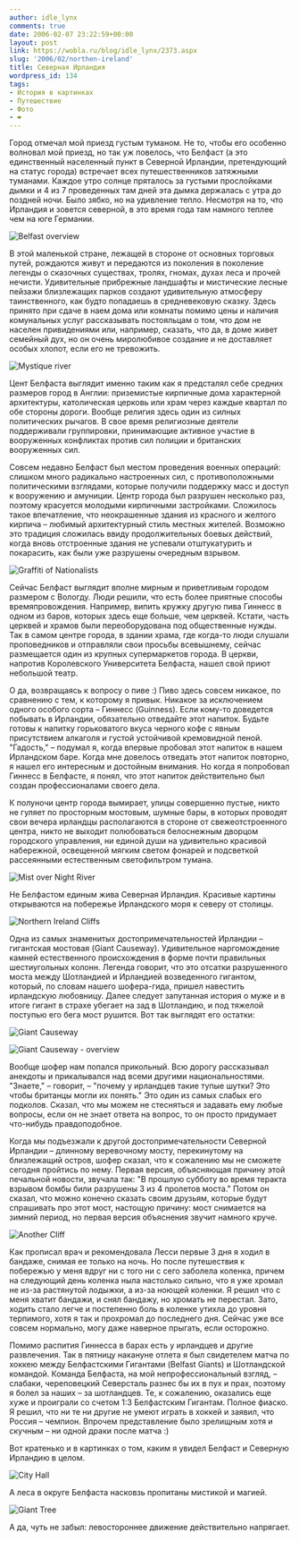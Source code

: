 ```yaml
---
author: idle_lynx
comments: true
date: 2006-02-07 23:22:59+00:00
layout: post
link: https://wobla.ru/blog/idle_lynx/2373.aspx
slug: '2006/02/northen-ireland'
title: Северная Ирландия
wordpress_id: 134
tags:
- История в картинках
- Путешествие
- Фото
- ❤️
---
```


Город отмечал мой приезд густым туманом. Не то, чтобы его особенно волновал мой приезд, но так уж повелось, что Белфаст (а это единственный населенный пункт в Северной Ирландии, претендующий на статус города) встречает всех путешественников затяжными туманами. Каждое утро солнце пряталось за густыми прослойками дымки и 4 из 7 проведенных там дней эта дымка держалась с утра до поздней ночи. Было зябко, но на удивление тепло. Несмотря на то, что Ирландия и зовется северной, в это время года там намного теплее чем на юге Германии.

![Belfast overview](images/2007/05/1009f346-79cc-4024-ace3-992d221883c6.jpg)

В этой маленькой стране, лежащей в стороне от основных торговых путей, рождаются живут и передаются из поколения в поколение легенды о сказочных существах, тролях, гномах, духах леса и прочей нечисти. Удивительные прибрежные ландшафты и мистические лесные пейзажи близлежащих парков создают удивительную атмосферу таинственного, как будто попадаешь в средневековую сказку. Здесь принято при сдаче в наем дома или комнаты помимо цены и наличия комунальных услуг рассказывать постояльцам о том, что дом не населен привидениями или, например, сказать, что да, в доме живет семейный дух, но он очень миролюбивое создание и не доставляет особых хлопот, если его не тревожить.

![Mystique river](images/2007/05/79af38dd-26c8-4d2b-b6e0-fef5baca34c4.jpg)

Цент Белфаста выглядит именно таким как я предсталял себе средних размеров город в Англии: приземистые кирпичные дома характерной архитектуры, католическая церковь или храм через каждые квартал по обе стороны дороги. Вообще религия здесь один из силных политических рычагов. В свое время религиозные деятели поддерживали группировки, принимающие активное участие в вооруженных конфликтах против сил полиции и британских вооруженных сил.

Совсем недавно Белфаст был местом проведения военных операций: слишком много радикально настроенных сил, с противоположными политическими взглядами, которые получили поддержку масс и доступ к вооружению и амуниции. Центр города был разрушен несколько раз, поэтому красуется молодыми кирпичными застройками. Сложилось такое впечатление, что неокрашенные здания из красного и желтого кирпича – любимый архитектурный стиль местных жителей. Возможно это традиция сложилась ввиду продолжительных боевых действий, когда вновь отстроенные здания не успевали отштукатурить и покарасить, как были уже разрушены очередным взрывом.

![Graffiti of Nationalists](images/2007/05/3adfae0c-ae12-4780-bd7f-66cc418674d0.jpg)

Сейчас Белфаст выглядит вполне мирным и приветливым городом размером с Вологду. Люди решили, что есть более приятные способы времяпровождения. Например, випить кружку другую пива Гиннесс в одном из баров, которых здесь еще больше, чем церквей. Кстати, часть церквей и храмов были переоборудована под общественные нужды. Так в самом центре города, в здании храма, где когда-то люди слушали проповедников и отправляли свои просьбы всевышнему, сейчас размещается один из крупных супермаркетов города. В церкви, напротив Королевского Университета Белфаста, нашел свой приют небольшой театр.

О да, возвращаясь к вопросу о пиве :) Пиво здесь совсем никакое, по сравнению с тем, к которому я привык. Никакое за исключением одного особого сорта – Гиннесс (Guinness). Если кому-то доведется побывать в Ирландии, обязательно отведайте этот напиток. Будьте готовы к напитку горьковатого вкуса черного кофе с явным присутствием алкаголя и густой устойчивой кремовидной пеной. "Гадость," – подумал я, когда впервые пробовал этот напиток в нашем Ирландском баре. Когда мне довелось отведать этот напиток повторно, я нашел его интересным и достойным внимания. Но когда я попробовал Гиннесс в Белфасте, я понял, что этот напиток действительно был создан профессионалами своего дела.

К полуночи центр города вымирает, улицы совершенно пустые, никто не гуляет по просторным мостовым, шумные бары, в которых проводят свои вечера ирландцы располагаются в стороне от свежеотстроенного центра, никто не выходит полюбоваться белоснежным дворцом городского управления, ни единой души на удивительно красивой набережной, освещенной мягким светом фонарей и подсветкой рассеянными естественным светофильтром тумана.

![Mist over Night River](images/2007/05/d287eb10-5f82-49ac-a5cd-3b7c4b9d19bb.jpg)

Не Белфастом единым жива Северная Ирландия. Красивые картины открываются на побережье Ирландского моря к северу от столицы.

![Northern Ireland Cliffs](images/2007/05/7f2e0528-124b-4e6a-8b84-e19e6a1015ce.jpg)

Одна из самых знаменитых достопримечательностей Ирландии – гигантская мостовая (Giant Causeway). Удивительное наргомождение камней естественного происхождения в форме почти правильных шестиугольных колонн. Легенда говорит, что это отсатки разрушенного моста между Шотландией и Ирландией возведенного гигантом, который, по словам нашего шофера-гида, пришел навестить ирландскую любовницу. Далее следует запутанная история о муже и в итоге гигант в страхе убегает на зад в Шотландию, и под тяжелой поступью его бега мост рушится. Вот так выглядят его остатки:

![Giant Causeway](images/2007/05/352540a1-1cb2-48bf-b1fd-dc9b99c1333a.jpg)

![Giant Causeway - overview](images/2007/05/45d271f0-ca23-434f-9cbd-44555e916978.jpg)

Вообще шофер нам попался прикольный. Всю дорогу рассказывал анекдоты и прикалывался над всеми другими национальностями. "Знаете," – говорит, – "почему у ирландцев такие тупые шутки? Это чтобы британцы могли их понять." Это один из самых слабых его подколов. Сказал, что мы можем не стесняться и задавать ему любые вопросы, если он не знает ответа на вопрос, то он просто придумает что-нибудь правдоподобное.

Когда мы подъезжали к другой достопримечательности Северной Ирландии – длинному веревочному мосту, перекинутому на близлежащий остров, шофер сказал, что к сожалению мы не сможете сегодня пройтись по нему. Первая версия, объясняющая причину этой печальной новости, звучала так: "В прошлую субботу во время теракта взрывом бомбы били разрушены 3 из 4 пролетов моста." Потом он сказал, что можно конечно сказать своим друзьям, которые будут спрашивать про этот мост, настощую причину: мост снимается на зимний период, но первая версия объяснения звучит намного круче.

![Another Cliff](images/2007/05/769075fa-f27c-4323-9dbe-7a9c35942b40.jpg)

Как прописал врач и рекомендовала Лесси первые 3 дня я ходил в бандаже, снимая ее только на ночь. Но после путешествия к побережью у меня вдруг ни с того ни с сего заболела коленка, причем на следующий день коленка ныла настолько сильно, что я уже хромал не из-за растянутой лодыжки, а из-за ноющей коленки. Я решил что с меня хватит бандажи, и снял бандажу, но хромать не перестал. Зато, ходить стало легче и постепенно боль в коленке утихла до уровня терпимого, хотя я так и прохромал до последнего дня. Сейчас уже все совсем нормально, могу даже наверное прыгать, если осторожно.

Помимо распития Гиннесса в барах есть у ирландцев и другие развлечения. Так в пятницу накануне отлета я был свидетелем матча по хоккею между Белфастскими Гигантами (Belfast Giants) и Шотландской командой. Команда Белфаста, на мой непрофессиональный взгляд, – слабаки, череповецкий Северсталь разнес бы их в пух и прах, поэтому я болел за наших – за шотландцев. Те, к сожалению, оказались еще хуже и проиграли со счетом 1:3 Белфастским Гигантам. Полное фиаско. Я решил, что ни те ни другие не умеют играть в хоккей и заявил, что Россия – чемпион. Впрочем представление было зрелищным хотя и скучным – ни одной драки после матча :)

Вот кратенько и в картинках о том, каким я увидел Белфаст и Северную Ирландию в целом.

![City Hall](images/2007/05/1c82ecb3-f6a4-4a9b-b416-1be7b9b3c07a.jpg)

А леса в округе Белфаста насковзь пропитаны мистикой и магией.

![Giant Tree](images/2007/05/a3087251-661b-49c0-9a4b-06e50a05ee33.jpg)

А да, чуть не забыл: левостороннее движение действительно напрягает.
